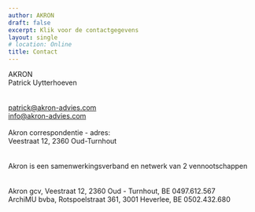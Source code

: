 ```yaml
---
author: AKRON
draft: false
excerpt: Klik voor de contactgegevens
layout: single
# location: Online
title: Contact
---
```

<style type="text/css">
 p {margin-bottom: 0em;  margin-top: 0em;} 
</style>

<p>AKRON</p>

<p>Patrick Uytterhoeven</p>
<br></br>

patrick@akron-advies.com

info@akron-advies.com
<br></br>
Akron correspondentie - adres:
<p>Veestraat 12, 2360 Oud-Turnhout</p>
<br></br>
<p>Akron is een samenwerkingsverband en netwerk van 2 vennootschappen</p>
<br></br>
Akron gcv, Veestraat 12, 2360 Oud - Turnhout, BE 0497.612.567

ArchiMU bvba, Rotspoelstraat 361, 3001 Heverlee, BE 0502.432.680
